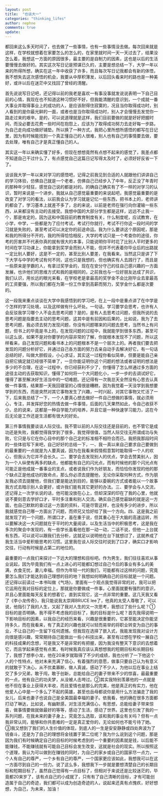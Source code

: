 ```yaml
---
layout: post
title:  "也谈大一"
categories: "thinking_lifes"
author: nephne
comments: true
update: 
---
```

都回来这么多天时间了，也去做了一些事情，也有一些事情没去做。每次回来就是这样，在学校就想着在家要怎么的怎么的，在家里就时间一天一天过去了，结果没怎么着，我想这一方面的原因很多，最主要的是自制力的因素，这也是以后的生活要慢慢去做好的。其实这次写日记是预谋已久的，主要是想总结一下，大学一年以来的所得所想，确实在这一年中收获了许多，而且每次写日记我都会有新的体悟，我不想失去这次感悟的机会，我要从中厚积薄发，以后回头看来时的路也是一种美好，或许以后在迷茫中又找回了曾经的清醒。

<!--more-->
首先说说写日记吧，还记得以前的我老是喜欢一有事没事就发说说表明一下自己目前的心情，我现在也不知道这种习惯好不好，但我能清醒的意识到，一个成就一番大事业并取得事业上的成功的人，是应该耐得住寂寞的，况且当你取得成功时，别人看到的是你最光鲜的一面，或者也是当你取得成功时，别人才会慢慢去发觉你一路走过来的艰辛。是的，可以说道理就是这样，我们目前要做的就是好好把握时间，而没必要去花费一些时间在抱怨上，应该为了取得成功努力去走好每一步路，为自己走向成功做好铺垫。所以换了一种方式，我把心里所想所感悟的都写在日记里，因为有时候能找到一个真正懂自己的人很难，别人也有自己的事情要去做，要去处理，唯有自己才是真正懂自己的人。

其实这一年以来确实懂了好多，但现在想想竟然有点想不起来的感觉了，我差点都不知道自己干过什么了，有点感觉自己这篇日记写得太及时了，必须好好反省一下了。

谈谈我大学一年以来对学习的感悟吧，记得之前我见到合适的人就跟他们讲讲自己的学习体验，仿佛自己就是一个老者，仿佛自己已经步入了中年，反正没了年青时的那种年少轻狂，感觉自己说的都是对的。的确自己确实有了不一样的对学习的认识，暂时来说是一个进步。我就从自己感觉最重要的来说起吧，我感觉最重要的是改变了对学习的看法，以前我会认为学习就是记忆一些东西，把书本上的，老师讲的都会了，学习基本上就差不多了，总的来说，以前是老师在强行向你灌输一些东西，从来都没有主动的去接受。我想中国的大部分学生都是这样，远远不止我一个，那是肯定的，因为这和中国目前的教育制度有关，什么制度呢，应试教育，在小学，中学，一些都是为了应付考试，考试行你就行，考试不行你这一段时间的学习就是失败的，甚至考试可以决定你的前途命运。我为什么要讲这个原因呢，那是和我的所得分不开的，我的所得恰恰相反，大学的考试只是一个考查你的途径，你考的厉害并不代表你真的就有很大的本事，只能说明你平时花了比别人平时更多的时间在学习功课上，你能拿到奖学金而别人不能，但并不代表着你毕业后的出路就一定比别人要好，这是不一定的，甚至比别人要差，在我看来。当然这只是讲了下下大学与中学的考试有何不同，这也只是我想的，但也确实有人去践行了，而且是一些原来是学霸的人，有拿过奖学金的，现在在安分守己的往自己感兴趣的一方面发展，也许他们的思维方式和我的是相同的，之前我也与一位好朋友达成了共识，我们认识，用长远的眼光来看，在学校老是拿最高的奖学金不会比刚毕业去拿最高的工资要强，所以我们都在为第一份工作拿到高薪而努力，奖学金什么都是次要的。

这一段我来重点谈谈在大学中我感悟到的学习吧，在上一段中是重点讲了在中学是个怎样的学习处境，以及这样做有什么坏处。一句话，学习要学会思考，也许有人会反驳我学习哪个人不会去思考问题？是的，是有人去思考过问题，但我所说的去思考问题是指要去主动的思考问题，这其中是有前因和后果的，比如说，我为了去思考问题，我必须去努力发现问题，你没有问题哪来的问题去思考，当然书上有问题，但书上的毕竟是书上的，在发现问题的过程中，我就能学到很多东西，甚至可以这么说，如果不是对你要学的内容非常的了解，你就根本发现不了问题，所以这样看来，自己发现问题和看书本上的问题根本不是一个层次上的。再者我们要去把发现的问题分析好它，并通过自己各方面的努力去亲自动手去解决好它，有一句话总结的好，叫做大胆假设，小心求证，其实这一过程你看似简单，但要是能自己亲自把它搞定就已经很不简单了，一旦你能证明你这个问题的想法或者证明的想法是多少的不合理，在这一过程中，你已经获利不少了，你懂得了怎么样通过多方面的途径主动的去获取知识，懂得了如何将一个大问题化小，一步一步的去调试好它，懂得了甚至解决好生活当中的一切难题。还记得有一次我总天全然没有心思去认真做一件事情，结果那一天我回寝室的心情很是糟糕，因为我觉着一天没学到我想要学到的东西，而是突然对其它事物发生了兴趣，一时兴起，对其它事物又忙活了一下，后来我总结了一下，一个人要真心想去做好一件自己想做的事情，就必须用心，专注，并发挥好您的热情去做一件事情，后面的几天果然如此，令自己收获不少。总的说来，这都是一种自学能力的培养，并且它是一种快速学习能力，这在今后无论是工作还是生活都有很大的好处。	

第三件事情我要谈谈人际交往。我不管以前的人际交往还是目前的，也不管它是成功还是失败，我都觉得我学到了很多，我觉得很值，当然人际交往无所谓成功与失败，它只是与它在你心目中的那个自己定的标准相不相符合而已。我把我那段时间的一些体验写下来吧，自己好好的总结一下，一、我一真以来自己要求自己要做到的最重要的一点就是为人要真诚，因为在我看来假情假意暂时能取得一个人的欢心，但我认为它并不会长久。二、要学会去发现别人的优点，学会去赞美别人，因为一个人纵使有再多的缺点，他都能有自己的闪光点，而有时候他的那个闪光点有可能正是他成就一番事业的支点，或者说我们作为好朋友，而恰恰你发现的他的那个缺点正是他成功的致命点，那么你必须去提醒他，无论你采取何种方式，作为朋友我必须去提醒他，但我们要是能达到目的，能够以委婉的方式或者能以一个故事我方式去暗示别人会更好，或许我们能有其它更好的办法。三、要学会与人交流，还记得上一次学长说的话，他可能没放在心上，但却深深的印在了我的心里，他就说不要刻意去学好口才，平时多注重和别人交流。确实自己感觉最缺的就是这一方面，也自己默默的查过这一方面的资料，可是尽管这样，也没有多少的进步，所以我就感觉自己哪一方面出了问题，而师兄又恰好给了我一个方向。四、这是我之前就发现了的一个问题，所谓口才，虽在重于说，但其重心在于大脑的高速运转，所以要解决这一大问题就在于平时的大量阅读，以及生活当中的积极思考，这是我在多次的聚会中发现的，有一些学长虽看他在那一动一动，二话不说，但他一上台就有东西，可以说可以跟我们去分析，这就足以说明他在台下就想过了，这就养成了我生活当中爱积极思考的习惯。这里我在谈人际交往时说到了口才，确实口才影响交往，行动有时候是占第二的地位的。

最重要的一点我们来探讨一下远大的理想和目标吧。作为男生，我们往往喜欢从事业说起，因为毕竟我们有一点上进心的可能都幻想过自己今后的事业有多么的美满，衣食无忧，妻儿幸福。但作为年轻一代的我们，可能都有过这样的问题，究竟要怎么我们才能达到自己理想的目的地？我想如何明确自己的目标就是一个问题。还记得以前读过一本书叫做《气场》，里面有一个观点我觉得非常的对，我可以把它运用在我对目标的定位上，那就是你要做成一件事，心里面就要有强烈的意识，并且心里面能每天反复的想着它，直到实现它，这一点非常的重要。这几天我又看了《李小龙传奇》，我只能说我太崇拜BRUCE lee了，他真的太受人尊敬了，可以说，他指引了我的人生，又起了我对人生的又一次思考，我想过了些什么呢？①目标的是否明确，我不得不考虑我的目标了，我的目标是什么呢？首先我得说明一下影响目标的因素，以我自己的经历来看，兴趣是很重要的，它甚至能决定你能坚持多久，而在我看来，有了真正的兴趣也就可以轻而易举的将职业转变为自己的事业，不让自己的一生留下任何遗憾。但我现在选择了嵌入式，我能发现我对设计方向很是感兴趣，常常期待自己能做出一些小科技出来，甚至有过想在学校一展自己的科技成果的念想，可是我又不是非常的有把握，因为我没有整天下意识的去想着它，而且学起来感觉有点累，有时候我真应该认真想想我的短期目标和长期目标了，我想了想李小龙，他在20来岁就取得了不少的成绩，我也分析了一下他这个人的个性特点，他对未来充满了信心，有着强烈的意愿，做事只要自己认为有意义的就敢于下决心，从不优柔寡断，做人真诚，感动了不少人，为他以后在事业上结交了多少兄弟，敢于闯，敢于创新，总能给自己的妻子带来不少的惊喜，最最重要的一点，他有自己的功夫梦，从没被人击垮过。②其实我特别羡慕他的一点就是他不但在事业上获得大丰收，而且爱情也是那么的完美，他是真正的有实力，他在他爱人心中是一个多么了不起的英雄，甚至也岳母都说你是用什么方法骗走了我的女儿，后来也妻子也说自己是全美国最幸福的妻子。依我看，他的确在很多方面都打动了琳达，比如说，有幽默感，对生活充满信心，有思想，总能给妻子带来惊喜，做事情要做就做最好的等等，感动了生活，感动了世界。这里也引发了我的一系列问题，在我未来的妻子身上，究竟怎么选取，该和我的事业有关吗？但有一点我非常认同，能够和你共患难的一定是真正爱你的，无论如何也不能亏待了她。③我又想到了我们的人生价值的体现，到底人的一生是安安静静或四处奔波为了钱奋斗，还是为了自己的理想将金钱置于第二位呢？我为什么说到这个问题，那是因为我们有时候确定自己的目标的时候考虑到的一个重要的因素就是钱，以后能不能赚钱，不能赚钱就有可能自己目标会发生改变，这就是社会的现实。所以按照这个道理，我认为可以做到在赚钱的同时，为自己的家乡或自己的国家尽一点力，一个人有自己的尊严，一个乡有自己的尊严，一个国家更应该如此，我想我可以在这一方面尽到自己的一份力。说了这么多，我想我下一步就是要想清楚自己的长期目标和短期目标了，虽然自己觉得有一点目标了，但相对于来说还是比较迷茫的，毕竟都20来岁了，该有点自己的小成就了，只有有了自己清晰的目标，才有可能创造属于自己的奇迹，我们都可以成为创造奇迹的人，说起来还真有点愧疚，好好想想，为自己，为未来，加油！